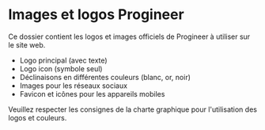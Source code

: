 
# Images et logos Progineer

Ce dossier contient les logos et images officiels de Progineer à utiliser sur le site web.

- Logo principal (avec texte)
- Logo icon (symbole seul)
- Déclinaisons en différentes couleurs (blanc, or, noir)
- Images pour les réseaux sociaux
- Favicon et icônes pour les appareils mobiles

Veuillez respecter les consignes de la charte graphique pour l'utilisation des logos et couleurs.
